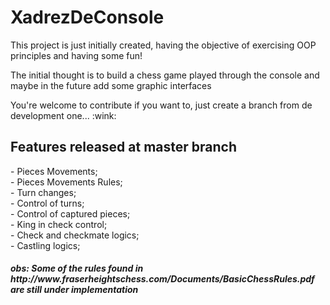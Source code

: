 <h1>XadrezDeConsole</h1>
<div>
 <p>This project is just initially created, having the objective of exercising OOP principles and having some fun!</p>
 <p>The initial thought is to build a chess game played through the console and maybe in the future add some graphic interfaces</p>
 <p>You're welcome to contribute if you want to, just create a branch from de development one... :wink:</p>
 </div>
 <h2>Features released at master branch</h2>
  - Pieces Movements; <br>
  - Pieces Movements Rules;<br>
  - Turn changes;<br>
  - Control of turns;<br>
  - Control of captured pieces; <br>
  - King in check control;<br>
  - Check and checkmate logics; <br>
  - Castling logics;
  
<h5> obs: Some of the rules found in http://www.fraserheightschess.com/Documents/BasicChessRules.pdf are still under implementation</h25>
